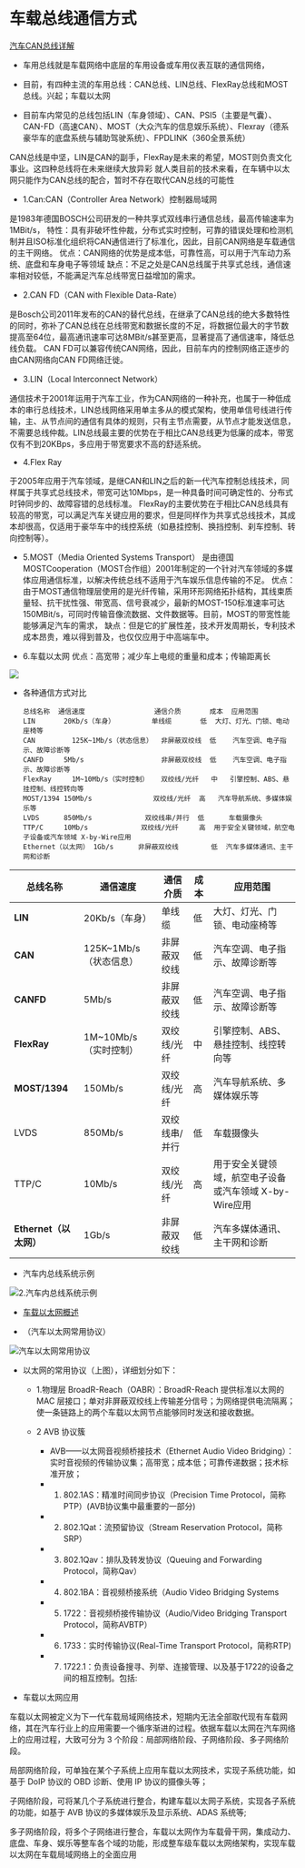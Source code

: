 # 车载总线通信方式

[汽车CAN总线详解 ](https://www.cnblogs.com/qiche/p/10344423.html)

* 车用总线就是车载网络中底层的车用设备或车用仪表互联的通信网络，

* 目前，有四种主流的车用总线：CAN总线、LIN总线、FlexRay总线和MOST总线。兴起；车载以太网

* 目前车内常见的总线包括LIN（车身领域）、CAN、PSI5（主要是气囊）、CAN-FD（高速CAN）、MOST（大众汽车的信息娱乐系统）、Flexray（德系豪华车的底盘系统与辅助驾驶系统）、FPDLINK（360全景系统）

CAN总线是中坚，LIN是CAN的副手，FlexRay是未来的希望，MOST则负责文化事业。这四种总线将在未来继续大放异彩
就人类目前的技术来看，在车辆中以太网只能作为CAN总线的配合，暂时不存在取代CAN总线的可能性

* 1.Can:CAN（Controller Area Network）控制器局域网

是1983年德国BOSCH公司研发的一种共享式双线串行通信总线，最高传输速率为1MBit/s，
特性：具有非破坏性仲裁，分布式实时控制，可靠的错误处理和检测机制并且ISO标准化组织将CAN通信进行了标准化，因此，目前CAN网络是车载通信的主干网络。
优点：CAN网络的优势是成本低，可靠性高，可以用于汽车动力系统、底盘和车身电子等领域
缺点：不足之处是CAN总线属于共享式总线，通信速率相对较低，不能满足汽车总线带宽日益增加的需求。

* 2.CAN FD（CAN with Flexible Data-Rate）

是Bosch公司2011年发布的CAN的替代总线，在继承了CAN总线的绝大多数特性的同时，弥补了CAN总线在总线带宽和数据长度的不足，将数据位最大的字节数提高至64位，最高通讯速率可达8MBit/s甚至更高，显著提高了通信速率，降低总线负载。
CAN FD可以兼容传统CAN网络，因此，目前车内的控制网络正逐步的由CAN网络向CAN FD网络迁徙。

* 3.LIN（Local Interconnect Network）

通信技术于2001年运用于汽车工业，作为CAN网络的一种补充，也属于一种低成本的串行总线技术，LIN总线网络采用单主多从的模式架构，使用单信号线进行传输，主、从节点间的通信有具体的规则，只有主节点需要，从节点才能发送信息，不需要总线仲裁。LIN总线最主要的优势在于相比CAN总线更为低廉的成本，带宽仅有不到20KBps，多应用于带宽要求不高的舒适系统。

* 4.Flex Ray

于2005年应用于汽车领域，是继CAN和LIN之后的新一代汽车控制总线技术，同样属于共享式总线技术，带宽可达10Mbps，是一种具备时间可确定性的、分布式时钟同步的、故障容错的总线标准。
FlexRay的主要优势在于相比CAN总线具有较高的带宽，可以满足汽车关键应用的要求，但是同样作为共享式总线技术，其成本却很高，仅适用于豪华车中的线控系统（如悬挂控制、换挡控制、刹车控制、转向控制等）。

* 5.MOST（Media Oriented Systems Transport）
是由德国MOSTCooperation（MOST合作组）2001年制定的一个针对汽车领域的多媒体应用通信标准，以解决传统总线不适用于汽车娱乐信息传输的不足。
优点：由于MOST通信物理层使用的是光纤传输，采用环形网络拓扑结构，其线束质量轻、抗干扰性强、带宽高、信号衰减少，最新的MOST-150标准速率可达150MBit/s，可同时传输音像流数据、文件数据等。目前，MOST的带宽性能能够满足汽车的需求，
缺点：但是它的扩展性差，技术开发周期长，专利技术成本昂贵，难以得到普及，也仅仅应用于中高端车中。

* 6.车载以太网
优点：高宽带；减少车上电缆的重量和成本；传输距离长

![](http://upload.semidata.info/sns.eefocus.com/freescale/article/media/2018/02/27/339807.png)


* 各种通信方式对比

      总线名称 	通信速度	             通信介质	    成本	应用范围
      LIN      	20Kb/s（车身）	       单线缆	     低	大灯、灯光、门锁、电动座椅等
      CAN   	  125K~1Mb/s（状态信息）	非屏蔽双绞线	低	 汽车空调、电子指示、故障诊断等
      CANFD	    5Mb/s	                非屏蔽双绞线	低	 汽车空调、电子指示、故障诊断等
      FlexRay	  1M~10Mb/s（实时控制）	双绞线/光纤	 中	 引擎控制、ABS、悬挂控制、线控转向等
      MOST/1394	150Mb/s	              双绞线/光纤  高	  汽车导航系统、多媒体娱乐等
      LVDS	    850Mb/s	            双绞线串/并行	 低  	车载摄像头
      TTP/C	    10Mb/s	           双绞线/光纤  	  高	 用于安全关键领域，航空电子设备或汽车领域 X-by-Wire应用
      Ethernet（以太网）	1Gb/s	   非屏蔽双绞线	     低	汽车多媒体通讯、主干网和诊断

|  总线名称 | 通信速度  |   通信介质 |	成本 |	应用范围  |
|  ----    | ----  | ----  | ----  | ----  |
| **LIN**      | 	20Kb/s（车身） | 单线缆	|低	|大灯、灯光、门锁、电动座椅等|
| **CAN**      | 125K~1Mb/s（状态信息）|非屏蔽双绞线	|低	|汽车空调、电子指示、故障诊断等|
| **CANFD**   |	    5Mb/s|	非屏蔽双绞线	|低|	汽车空调、电子指示、故障诊断等|
| **FlexRay**  |	  1M~10Mb/s（实时控制）|	双绞线/光纤	|中	|引擎控制、ABS、悬挂控制、线控转向等|
| **MOST/1394**|	150Mb/s	|双绞线/光纤|	高|	汽车导航系统、多媒体娱乐等|
| LVDS	|850Mb/s	|双绞线串/并行|	低	|车载摄像头|
| TTP/C	|10Mb/s|	双绞线/光纤|	高|	用于安全关键领域，航空电子设备或汽车领域 X-by-Wire应用|
| **Ethernet（以太网）**	|1Gb/s	|非屏蔽双绞线|	低	|汽车多媒体通讯、主干网和诊断|


* 汽车内总线系统示例

![2.汽车内总线系统示例](https://img2018.cnblogs.com/blog/1561911/201901/1561911-20190131223600556-1978170550.png)

* [车载以太网概述](https://blog.csdn.net/LU1196700392/article/details/102987842?utm_medium=distribute.pc_relevant.none-task-blog-title-5&spm=1001.2101.3001.4242)

* （汽车以太网常用协议）  

![汽车以太网常用协议](https://img-blog.csdnimg.cn/202005121543322.jpg?x-oss-process=image/watermark,type_ZmFuZ3poZW5naGVpdGk,shadow_10,text_aHR0cHM6Ly9ibG9nLmNzZG4ubmV0L20wXzQ3MzM0MDgw,size_16,color_FFFFFF,t_70)

* 以太网的常用协议（上图），详细划分如下：

  * 1.物理层 BroadR-Reach（OABR）：BroadR-Reach 提供标准以太网的 MAC 层接口；单对非屏蔽双绞线上传输差分信号；为网络提供电流隔离；使一条链路上的两个车载以太网节点能够同时发送和接收数据。

  * 2 AVB 协议簇 
  
    * AVB——以太网音视频桥接技术（Ethernet Audio Video Bridging）：实时音视频的传输协议集；高带宽；成本低；可靠传递数据；技术标准开放；
    * 1. 802.1AS：精准时间同步协议（Precision Time Protocol，简称PTP）(AVB协议集中最重要的一部分)
    * 2. 802.1Qat：流预留协议（Stream Reservation Protocol，简称SRP）
    * 3. 802.1Qav：排队及转发协议（Queuing and Forwarding Protocol，简称Qav）
    * 4. 802.1BA：音视频桥接系统（Audio Video Bridging Systems
    * 5. 1722：音视频桥接传输协议（Audio/Video Bridging Transport Protocol，简称AVBTP）
    * 6. 1733：实时传输协议(Real-Time Transport Protocol，简称RTP)
    * 7. 1722.1：负责设备搜寻、列举、连接管理、以及基于1722的设备之间的相互控制。包括:


* 车载以太网应用

车载以太网被定义为下一代车载局域网络技术，短期内无法全部取代现有车载网络，其在汽车行业上的应用需要一个循序渐进的过程。依据车载以太网在汽车网络上的应用过程，大致可分为 3 个阶段：局部网络阶段、子网络阶段、多子网络阶段。

局部网络阶段，可单独在某个子系统上应用车载以太网技术，实现子系统功能，如基于 DoIP 协议的 OBD 诊断、使用 IP 协议的摄像头等；

子网络阶段，可将某几个子系统进行整合，构建车载以太网子系统，实现各子系统的功能，如基于 AVB 协议的多媒体娱乐及显示系统、ADAS 系统等;

多子网络阶段，将多个子网络进行整合，车载以太网作为车载骨干网，集成动力、底盘、车身、娱乐等整车各个域的功能，形成整车级车载以太网络架构，实现车载以太网在车载局域网络上的全面应用


